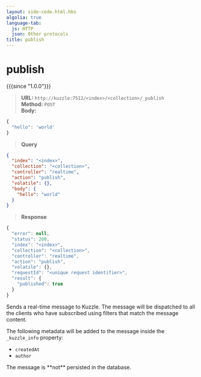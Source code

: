 ```yaml
---
layout: side-code.html.hbs
algolia: true
language-tab:
  js: HTTP
  json: Other protocols
title: publish
---
```



# publish

{{{since "1.0.0"}}}


<blockquote class="js">
<p>
<b>URL:</b> <code>http://kuzzle:7512/&lt;index&gt;/&lt;collection&gt;/_publish</code>  
<br><b>Method:</b> <code>POST</code>  
<br><b>Body:</b>
</p>
</blockquote>


```js
{
  "hello": 'world'
}
```



<blockquote class="json">
<p>
<b>Query</b>
</p>
</blockquote>


```json
{
  "index": "<index>",
  "collection": "<collection>",
  "controller": "realtime",
  "action": "publish",
  "volatile": {},
  "body": {
    "hello": "world"
  }
}
```

>**Response**

```javascript
{
  "error": null,
  "status": 200,
  "index": "<index>",
  "collection": "<collection>",
  "controller": "realtime",
  "action": "publish",
  "volatile": {},
  "requestId": "<unique request identifier>",
  "result": {
    "published": true
  }
}
```

Sends a real-time message to Kuzzle. The message will be dispatched to all the clients
who have subscribed using filters that match the message content.

The following metadata will be added to the message inside the `_kuzzle_info` property:
  - `createdAt`
  - `author`

<aside class="warning">
  The message is **not** persisted in the database.
</aside>
